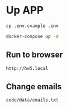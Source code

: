 # Up APP
```bash
cp .env.example .env
```

```bash
docker-compose up -d
```

## Run to browser
```bash
http://hw5.local
```

## Change emails
```bash
code/data/emails.txt
```
